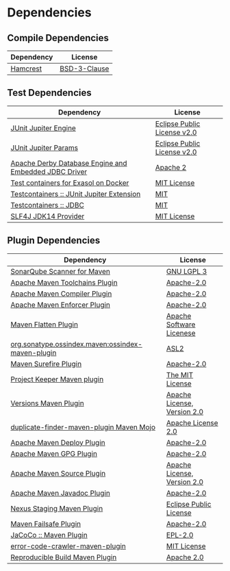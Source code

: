 <!-- @formatter:off -->
# Dependencies

## Compile Dependencies

| Dependency    | License           |
| ------------- | ----------------- |
| [Hamcrest][0] | [BSD-3-Clause][1] |

## Test Dependencies

| Dependency                                                 | License                          |
| ---------------------------------------------------------- | -------------------------------- |
| [JUnit Jupiter Engine][2]                                  | [Eclipse Public License v2.0][3] |
| [JUnit Jupiter Params][2]                                  | [Eclipse Public License v2.0][3] |
| [Apache Derby Database Engine and Embedded JDBC Driver][4] | [Apache 2][5]                    |
| [Test containers for Exasol on Docker][6]                  | [MIT License][7]                 |
| [Testcontainers :: JUnit Jupiter Extension][8]             | [MIT][9]                         |
| [Testcontainers :: JDBC][8]                                | [MIT][9]                         |
| [SLF4J JDK14 Provider][10]                                 | [MIT License][11]                |

## Plugin Dependencies

| Dependency                                              | License                           |
| ------------------------------------------------------- | --------------------------------- |
| [SonarQube Scanner for Maven][12]                       | [GNU LGPL 3][13]                  |
| [Apache Maven Toolchains Plugin][14]                    | [Apache-2.0][15]                  |
| [Apache Maven Compiler Plugin][16]                      | [Apache-2.0][15]                  |
| [Apache Maven Enforcer Plugin][17]                      | [Apache-2.0][15]                  |
| [Maven Flatten Plugin][18]                              | [Apache Software Licenese][15]    |
| [org.sonatype.ossindex.maven:ossindex-maven-plugin][19] | [ASL2][5]                         |
| [Maven Surefire Plugin][20]                             | [Apache-2.0][15]                  |
| [Project Keeper Maven plugin][21]                       | [The MIT License][22]             |
| [Versions Maven Plugin][23]                             | [Apache License, Version 2.0][15] |
| [duplicate-finder-maven-plugin Maven Mojo][24]          | [Apache License 2.0][25]          |
| [Apache Maven Deploy Plugin][26]                        | [Apache-2.0][15]                  |
| [Apache Maven GPG Plugin][27]                           | [Apache-2.0][15]                  |
| [Apache Maven Source Plugin][28]                        | [Apache License, Version 2.0][15] |
| [Apache Maven Javadoc Plugin][29]                       | [Apache-2.0][15]                  |
| [Nexus Staging Maven Plugin][30]                        | [Eclipse Public License][31]      |
| [Maven Failsafe Plugin][32]                             | [Apache-2.0][15]                  |
| [JaCoCo :: Maven Plugin][33]                            | [EPL-2.0][34]                     |
| [error-code-crawler-maven-plugin][35]                   | [MIT License][36]                 |
| [Reproducible Build Maven Plugin][37]                   | [Apache 2.0][5]                   |

[0]: http://hamcrest.org/JavaHamcrest/
[1]: https://raw.githubusercontent.com/hamcrest/JavaHamcrest/master/LICENSE
[2]: https://junit.org/junit5/
[3]: https://www.eclipse.org/legal/epl-v20.html
[4]: http://db.apache.org/derby/
[5]: http://www.apache.org/licenses/LICENSE-2.0.txt
[6]: https://github.com/exasol/exasol-testcontainers/
[7]: https://github.com/exasol/exasol-testcontainers/blob/main/LICENSE
[8]: https://java.testcontainers.org
[9]: http://opensource.org/licenses/MIT
[10]: http://www.slf4j.org
[11]: http://www.opensource.org/licenses/mit-license.php
[12]: http://sonarsource.github.io/sonar-scanner-maven/
[13]: http://www.gnu.org/licenses/lgpl.txt
[14]: https://maven.apache.org/plugins/maven-toolchains-plugin/
[15]: https://www.apache.org/licenses/LICENSE-2.0.txt
[16]: https://maven.apache.org/plugins/maven-compiler-plugin/
[17]: https://maven.apache.org/enforcer/maven-enforcer-plugin/
[18]: https://www.mojohaus.org/flatten-maven-plugin/
[19]: https://sonatype.github.io/ossindex-maven/maven-plugin/
[20]: https://maven.apache.org/surefire/maven-surefire-plugin/
[21]: https://github.com/exasol/project-keeper/
[22]: https://github.com/exasol/project-keeper/blob/main/LICENSE
[23]: https://www.mojohaus.org/versions/versions-maven-plugin/
[24]: https://basepom.github.io/duplicate-finder-maven-plugin
[25]: http://www.apache.org/licenses/LICENSE-2.0.html
[26]: https://maven.apache.org/plugins/maven-deploy-plugin/
[27]: https://maven.apache.org/plugins/maven-gpg-plugin/
[28]: https://maven.apache.org/plugins/maven-source-plugin/
[29]: https://maven.apache.org/plugins/maven-javadoc-plugin/
[30]: http://www.sonatype.com/public-parent/nexus-maven-plugins/nexus-staging/nexus-staging-maven-plugin/
[31]: http://www.eclipse.org/legal/epl-v10.html
[32]: https://maven.apache.org/surefire/maven-failsafe-plugin/
[33]: https://www.jacoco.org/jacoco/trunk/doc/maven.html
[34]: https://www.eclipse.org/legal/epl-2.0/
[35]: https://github.com/exasol/error-code-crawler-maven-plugin/
[36]: https://github.com/exasol/error-code-crawler-maven-plugin/blob/main/LICENSE
[37]: http://zlika.github.io/reproducible-build-maven-plugin
